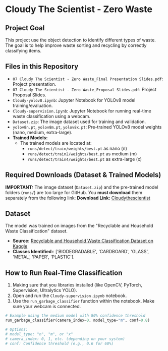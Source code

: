 # Cloudy The Scientist - Zero Waste

## Project Goal

This project use the object detection to identify different types of waste. The goal is to help improve waste sorting and recycling by correctly classifying items.

## Files in this Repository

* `07 Cloudy The Scientist - Zero Waste_Final Presentation Slides.pdf`: Project presentation.
* `07 Cloudy The Scientist - Zero Waste_Proposal Slides.pdf`: Project Proposal Slides.
* `Cloudy-yolov8.ipynb`: Jupyter Notebook for YOLOv8 model training/evaluation.
* `Cloudy-supervision.ipynb`: Jupyter Notebook for running real-time waste classification using a webcam.
* `Dataset.zip`: The image dataset used for training and validation.
* `yolov8n.pt`, `yolov8m.pt`, `yolov8x.pt`: Pre-trained YOLOv8 model weights (nano, medium, extra-large).
* **Trained Models:**
    * The trained models are located at:
        * `runs/detect/train/weights/best.pt` as nano (n)
        * `runs/detect/train2/weights/best.pt` as medium (m)
        * `runs/detect/train4/weights/best.pt` as extra-large (x)
   
## Required Downloads (Dataset & Trained Models)

**IMPORTANT:** The image dataset (`Dataset.zip`) and the pre-trained model folders (`runs/`) are too large for GitHub. You **must download** them separately from the following link:
**Download Link:** [Cloudythescientist](https://studentmahidolac-my.sharepoint.com/:f:/g/personal/krerkkiat_wat_student_mahidol_ac_th/EtWXcdx-0zFEg2EyQHGmhrEB-8Q7xx-8nL2_r1iNGbAsMA?e=e6bpsx)

## Dataset

The model was trained on images from the "Recyclable and Household Waste Classification" dataset.

* **Source:** [Recyclable and Household Waste Classification Dataset on Kaggle](https://www.kaggle.com/datasets/alistairking/recyclable-and-household-waste-classification)
* **Classes Identified:**: ['BIODEGRADABLE', 'CARDBOARD', 'GLASS', 'METAL', 'PAPER', 'PLASTIC'].

## How to Run Real-Time Classification

1.  Making sure that you libraries installed (like OpenCV, PyTorch, Supervision, Ultralytics YOLO).
2.  Open and run the `Cloudy-supervision.ipynb` notebook.
3.  Use the `run_garbage_classifier` function within the notebook. Make sure your webcam is connected.

   ```python
   # Example using the medium model with 80% confidence threshold
   run_garbage_classifier(camera_index=0, model_type="m", conf=0.8)

   # Options:
   # model_type: "n", "m", or "x"
   # camera_index: 0, 1, etc. (depending on your system)
   # conf: Confidence threshold (e.g., 0.6 for 60%)

